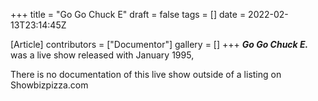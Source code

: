 +++
title = "Go Go Chuck E"
draft = false
tags = []
date = 2022-02-13T23:14:45Z

[Article]
contributors = ["Documentor"]
gallery = []
+++
<b><i>Go Go Chuck E.</b></i> was a live show released with January 1995,

There is no documentation of this live show outside of a listing on Showbizpizza.com